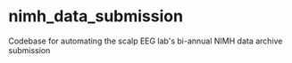 # nimh_data_submission
Codebase for automating the scalp EEG lab's bi-annual NIMH data archive submission
